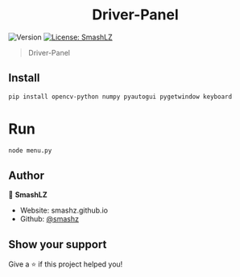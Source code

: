 
<h1 align="center">Driver-Panel</h1>
<p>
  <img alt="Version" src="https://img.shields.io/badge/version-0.1-blue.svg?cacheSeconds=2592000" />
  <a href="#" target="_blank">
    <img alt="License: SmashLZ" src="https://img.shields.io/badge/License-SmashLZ-yellow.svg" />
  </a>
</p>

> Driver-Panel

## Install

```sh
pip install opencv-python numpy pyautogui pygetwindow keyboard
```

# Run

```sh
node menu.py
```



## Author

👤 **SmashLZ**

* Website: smashz.github.io
* Github: [@smashz](https://github.com/smashz)

## Show your support

Give a ⭐️ if this project helped you!

